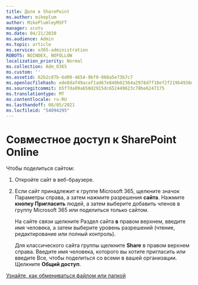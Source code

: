 ```yaml
---
title: Доля в SharePoint
ms.author: mikeplum
author: MikePlumleyMSFT
manager: scotv
ms.date: 04/21/2020
ms.audience: Admin
ms.topic: article
ms.service: o365-administration
ROBOTS: NOINDEX, NOFOLLOW
localization_priority: Normal
ms.collection: Adm_O365
ms.custom: ''
ms.assetid: 62b2c87b-6d09-4654-9bf0-868a5e73b7c7
ms.openlocfilehash: ede8daf49acaf1ad67e840b02364a2978d7f18ef2f219b4938dd14d0ca7e231c
ms.sourcegitcommit: b5f7da89a650d2915dc652449623c78be6247175
ms.translationtype: MT
ms.contentlocale: ru-RU
ms.lasthandoff: 08/05/2021
ms.locfileid: "54094295"
---
```

# <a name="how-to-share-in-sharepoint-online"></a>Совместное доступ к SharePoint Online

Чтобы поделиться сайтом:
  
1. Откройте сайт в веб-браузере.
    
2. Если сайт принадлежит к группе Microsoft 365, щелкните значок Параметры справа, а затем нажмите разрешения **сайта**. Нажмите **кнопку Пригласить** людей, а затем выберите добавить членов в группу Microsoft 365 или поделиться только сайтом. 
    
    На сайте связи щелкните Раздел сайта **в** правом верхнем, введите имя человека, а затем выберите уровень разрешений (чтение, редактирование или полный контроль). 
    
    Для классического сайта группы щелкните **Share** в правом верхнем справа. Введите имя человека, которого вы хотите пригласить или введите Все, чтобы поделиться со всеми в вашей организации. Щелкните **Общий доступ**.
    
[Узнайте, как обмениваться файлом или папкой](https://go.microsoft.com/fwlink/?linkid=511430)
  

